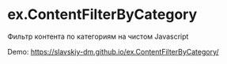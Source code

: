 # ex.ContentFilterByCategory
Фильтр контента по категориям на чистом Javascript

Demo: https://slavskiy-dm.github.io/ex.ContentFilterByCategory/
